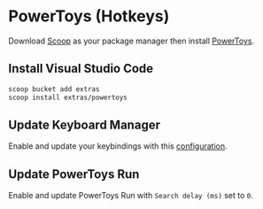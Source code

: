 # PowerToys (Hotkeys)
Download [Scoop](https://github.com/BosEriko/scoop) as your package manager then install [PowerToys](https://scoop.sh/#/apps?q=powertoys).

## Install Visual Studio Code
```sh
scoop bucket add extras
scoop install extras/powertoys
```

## Update Keyboard Manager
Enable and update your keybindings with this [configuration](keybindings.md).

## Update PowerToys Run
Enable and update PowerToys Run with `Search delay (ms)` set to `0`.
